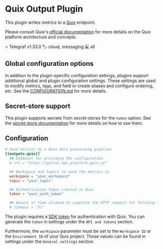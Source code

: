 # Quix Output Plugin

This plugin writes metrics to a [Quix][quix] endpoint.

Please consult Quix's [official documentation][docs] for more details on the
Quix platform architecture and concepts.

⭐ Telegraf v1.33.0
🏷️ cloud, messaging
💻 all

[quix]: https://quix.io
[docs]: https://quix.io/docs/

## Global configuration options <!-- @/docs/includes/plugin_config.md -->

In addition to the plugin-specific configuration settings, plugins support
additional global and plugin configuration settings. These settings are used to
modify metrics, tags, and field or create aliases and configure ordering, etc.
See the [CONFIGURATION.md][CONFIGURATION.md] for more details.

[CONFIGURATION.md]: ../../../docs/CONFIGURATION.md#plugins

## Secret-store support

This plugin supports secrets from secret-stores for the `token` option.
See the [secret-store documentation][SECRETSTORE] for more details on how
to use them.

[SECRETSTORE]: ../../../docs/CONFIGURATION.md#secret-store-secrets

## Configuration

```toml @sample.conf
# Send metrics to a Quix data processing pipeline
[[outputs.quix]]
  ## Endpoint for providing the configuration
  # url = "https://portal-api.platform.quix.io"

  ## Workspace and topics to send the metrics to
  workspace = "your_workspace"
  topic = "your_topic"

  ## Authentication token created in Quix
  token = "your_auth_token"

  ## Amount of time allowed to complete the HTTP request for fetching the config
  # timeout = "5s"
```

The plugin requires a [SDK token][token] for authentication with Quix. You can
generate the `token` in settings under the `API and tokens` section.

Furthermore, the `workspace` parameter must be set to the `Workspace ID` or the
`Environment ID` of your Quix project. Those values can be found in settings
under the `General settings` section.

[token]: https://quix.io/docs/develop/authentication/personal-access-token.html
